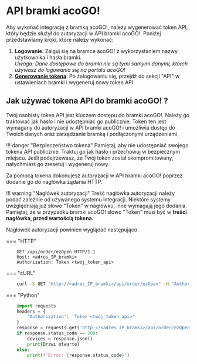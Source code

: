# API bramki acoGO!

Aby wykonać integrację z bramką acoGO!, należy wygenerować token API, który będzie służył do autoryzacji w API bramki acoGO!. Poniżej przedstawiamy kroki, które należy wykonać:

1. **Logowanie**: Zalguj się na bramce acoGO! z wykorzystaniem nazwy użytkownika i hasła bramki. <br>_Uwaga: Dane dostępowe do bramki nie są tymi samymi danymi, którch używasz do logowania się na portalu acoGO!_
2. [**Generowanie tokena**](generowanie-tokena.md): Po zalogowaniu się, przejdź do sekcji "API" w ustawieniach bramki i wygeneruj nowy token API.

## Jak używać tokena API do bramki acoGO! ?

Twój osobisty token API jest kluczem dostępu do bramki acoGO!. Należy go traktować jak hasło i nie udostępniać go publicznie. Token ten jest wymagany do autoryzacji w API bramki acoGO! i umożliwia dostęp do Twoich danych oraz zarządzanie bramką i podłączonymi urządzeniami.

!!! danger "Bezpieczeństwo tokena"
    Pamiętaj, aby nie udostępniać swojego tokena API publicznie. Traktuj go jak hasło i przechowuj w bezpiecznym miejscu. Jeśli podejrzewasz, że Twój token został skompromitowany, natychmiast go zresetuj i wygeneruj nowy.

Za pomocą tokena dokonujesz autoryzacji w API bramki acoGO! poprzez dodanie go do nagłówka żądania HTTP.

!!! warning "Nagłówek autoryzacji"
    Treść nagłówka autoryzacji należy podać zależnie od używanego systemu integracji. Niektóre systemy uwzględniają już słowo "Token" w nagłówku, inne wymagają jego dodania. Pamiętaj, że w przypadku bramki acoGO! słowo "Token" musi być w **treści nagłówka, przed wartością tokena.**

Nagłówek autoryzacji powinien wyglądać następująco:

=== "HTTP"
```http
    GET /api/order/ezOpen HTTP/1.1
    Host: <adres_IP_bramki>
    Authorization: Token <twój_token_api>
```

=== "cURL"
```bash
    curl -X GET "http://<adres_IP_bramki>/api/order/ezOpen" -H "Authorization: Token <twój_token_api>"
```

=== "Python"
```python
    import requests
    headers = {
        'Authorization': 'Token <twój_token_api>'
    }
    response = requests.get('http://<adres_IP_bramki>/api/order/ezOpen', headers=headers)
    if response.status_code == 200:
        devices = response.json()
        print(Drzwi otwarte)
    else:
        print(f'Error: {response.status_code}')
```
